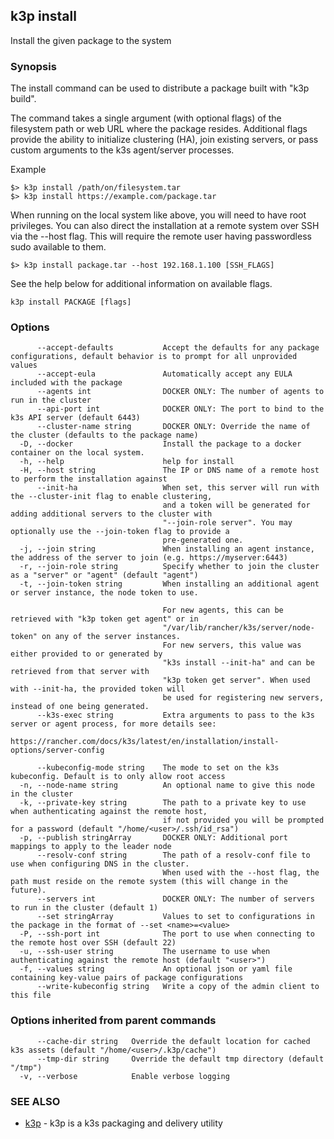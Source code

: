 ## k3p install

Install the given package to the system

### Synopsis


The install command can be used to distribute a package built with "k3p build".

The command takes a single argument (with optional flags) of the filesystem path or web URL
where the package resides. Additional flags provide the ability to initialize clustering (HA),
join existing servers, or pass custom arguments to the k3s agent/server processes.

Example

	$> k3p install /path/on/filesystem.tar
	$> k3p install https://example.com/package.tar

When running on the local system like above, you will need to have root privileges. You can also 
direct the installation at a remote system over SSH via the --host flag. This will require the 
remote user having passwordless sudo available to them.

    $> k3p install package.tar --host 192.168.1.100 [SSH_FLAGS]

See the help below for additional information on available flags.


```
k3p install PACKAGE [flags]
```

### Options

```
      --accept-defaults           Accept the defaults for any package configurations, default behavior is to prompt for all unprovided values
      --accept-eula               Automatically accept any EULA included with the package
      --agents int                DOCKER ONLY: The number of agents to run in the cluster
      --api-port int              DOCKER ONLY: The port to bind to the k3s API server (default 6443)
      --cluster-name string       DOCKER ONLY: Override the name of the cluster (defaults to the package name)
  -D, --docker                    Install the package to a docker container on the local system.
  -h, --help                      help for install
  -H, --host string               The IP or DNS name of a remote host to perform the installation against
      --init-ha                   When set, this server will run with the --cluster-init flag to enable clustering, 
                                  and a token will be generated for adding additional servers to the cluster with 
                                  "--join-role server". You may optionally use the --join-token flag to provide a 
                                  pre-generated one.
  -j, --join string               When installing an agent instance, the address of the server to join (e.g. https://myserver:6443)
  -r, --join-role string          Specify whether to join the cluster as a "server" or "agent" (default "agent")
  -t, --join-token string         When installing an additional agent or server instance, the node token to use.
                                  
                                  For new agents, this can be retrieved with "k3p token get agent" or in 
                                  "/var/lib/rancher/k3s/server/node-token" on any of the server instances.
                                  For new servers, this value was either provided to or generated by 
                                  "k3s install --init-ha" and can be retrieved from that server with 
                                  "k3p token get server". When used with --init-ha, the provided token will 
                                  be used for registering new servers, instead of one being generated.
      --k3s-exec string           Extra arguments to pass to the k3s server or agent process, for more details see:
                                  https://rancher.com/docs/k3s/latest/en/installation/install-options/server-config
                                  
      --kubeconfig-mode string    The mode to set on the k3s kubeconfig. Default is to only allow root access
  -n, --node-name string          An optional name to give this node in the cluster
  -k, --private-key string        The path to a private key to use when authenticating against the remote host, 
                                  if not provided you will be prompted for a password (default "/home/<user>/.ssh/id_rsa")
  -p, --publish stringArray       DOCKER ONLY: Additional port mappings to apply to the leader node
      --resolv-conf string        The path of a resolv-conf file to use when configuring DNS in the cluster.
                                  When used with the --host flag, the path must reside on the remote system (this will change in the future).
      --servers int               DOCKER ONLY: The number of servers to run in the cluster (default 1)
      --set stringArray           Values to set to configurations in the package in the format of --set <name>=<value>
  -P, --ssh-port int              The port to use when connecting to the remote host over SSH (default 22)
  -u, --ssh-user string           The username to use when authenticating against the remote host (default "<user>")
  -f, --values string             An optional json or yaml file containing key-value pairs of package configurations
      --write-kubeconfig string   Write a copy of the admin client to this file
```

### Options inherited from parent commands

```
      --cache-dir string   Override the default location for cached k3s assets (default "/home/<user>/.k3p/cache")
      --tmp-dir string     Override the default tmp directory (default "/tmp")
  -v, --verbose            Enable verbose logging
```

### SEE ALSO

* [k3p](k3p.md)	 - k3p is a k3s packaging and delivery utility

